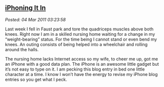 [iPhoning It
In](http://bakerjd99.wordpress.com/2011/03/03/iphoning-it-in/)
---------------------------------------------------------------------------

*Posted: 04 Mar 2011 03:23:58*

Last week I fell in Faust park and tore the quadriceps muscles above
both knees. Right now I am in a skilled nursing home waiting for a
change in my “weight-bearing” status. For the time being I cannot stand
or even bend my knees. An outing consists of being helped into a
wheelchair and rolling around the halls.

The nursing home lacks Internet access so my wife, to cheer me up, got
me an iPhone with a good data plan. The iPhone is an awesome little
gadget but it’s not easy to type on it. I am pecking this blog entry in
bed one little character at a time. I know I won’t have the energy to
revise my iPhone blog entries so you get what I peck.
